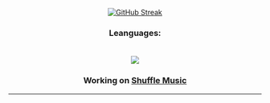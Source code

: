 <div id="header" align="center">
  
[![GitHub Streak](https://streak-stats.demolab.com?user=Dconcolato&theme=dark&background=45%2C43EBD2%2C0B6FEB)](https://git.io/streak-stats)
  
### Leanguages:<br><br>
  
  <p align="center">
  <a href="https://skillicons.dev">
    <img src="https://skillicons.dev/icons?i=ae,au,ai,ps,pr,xd,arduino,azure,blender,c,cs,cpp,css,html,php,js,discord,dotnet,github,instagram,twitter,visualstudio,vscode,wordpress" />
  </a>
</p>
  
  <h3>Working on <a class="link" href="https://music.qspace.ml">Shuffle Music</a><br><hr>
